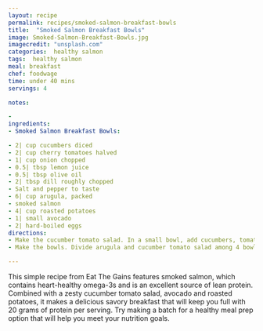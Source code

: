 ```yaml
---
layout: recipe
permalink: recipes/smoked-salmon-breakfast-bowls
title:  "Smoked Salmon Breakfast Bowls"
image: Smoked-Salmon-Breakfast-Bowls.jpg
imagecredit: "unsplash.com"
categories:  healthy salmon
tags:  healthy salmon
meal: breakfast
chef: foodwage
time: under 40 mins
servings: 4

notes:

- 
ingredients:
- Smoked Salmon Breakfast Bowls:

- 2| cup cucumbers diced
- 2| cup cherry tomatoes halved
- 1| cup onion chopped
- 0.5| tbsp lemon juice
- 0.5| tbsp olive oil
- 2| tbsp dill roughly chopped
- Salt and pepper to taste
- 6| cup arugula, packed
- smoked salmon
- 4| cup roasted potatoes
- 1| small avocado
- 2| hard-boiled eggs
directions:
- Make the cucumber tomato salad. In a small bowl, add cucumbers, tomatoes, onions, lemon juice, olive oil, dill. Season with salt and pepper to taste and mix well to combine.
- Make the bowls. Divide arugula and cucumber tomato salad among 4 bowls. Add 2 ounces salmon, 1 cup roasted potatoes and 0.25| avocado to each bowl. Top with 0.5| egg per bowl if using. Store in the fridge for up to 5 days.

---
```


This simple recipe from Eat The Gains features smoked salmon, which contains heart-healthy omega-3s and is an excellent source of lean protein. Combined with a zesty cucumber tomato salad, avocado and roasted potatoes, it makes a delicious savory breakfast that will keep you full with 20 grams of protein per serving. Try making a batch for a healthy meal prep option that will help you meet your nutrition goals.
